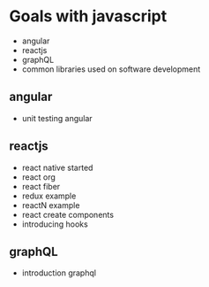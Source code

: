 # Goals with javascript

- angular
- reactjs
- graphQL
- common libraries used on software development

## angular
- unit testing angular

## reactjs
- react native started
- react org
- react fiber
- redux example
- reactN example
- react create components
- introducing hooks

## graphQL
- introduction graphql
